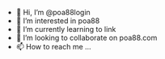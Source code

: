 - 👋 Hi, I’m @poa88login
- 👀 I’m interested in poa88
- 🌱 I’m currently learning to link
- 💞️ I’m looking to collaborate on poa88.com
- 📫 How to reach me ...

<!---
poa88login/poa88login is a ✨ special ✨ repository because its `README.md` (this file) appears on your GitHub profile.
You can click the Preview link to take a look at your changes.
--->
